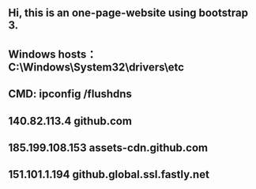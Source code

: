 ## Hi, this is an one-page-website using bootstrap 3.
## Windows hosts：C:\Windows\System32\drivers\etc
## CMD: ipconfig /flushdns
## 140.82.113.4 github.com
## 185.199.108.153 assets-cdn.github.com
## 151.101.1.194 github.global.ssl.fastly.net
